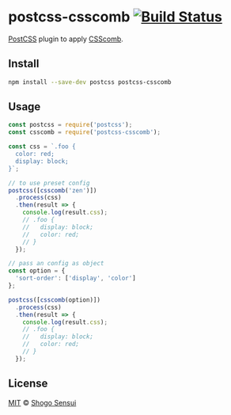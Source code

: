 # postcss-csscomb [![Build Status](https://travis-ci.org/1000ch/postcss-csscomb.svg?branch=master)](https://travis-ci.org/1000ch/postcss-csscomb)

[PostCSS](https://github.com/postcss/postcss) plugin to apply [CSScomb](https://github.com/csscomb/csscomb.js).

## Install

```sh
npm install --save-dev postcss postcss-csscomb
```

## Usage

```javascript
const postcss = require('postcss');
const csscomb = require('postcss-csscomb');

const css = `.foo {
  color: red;
  display: block;
}`;

// to use preset config
postcss([csscomb('zen')])
  .process(css)
  .then(result => {
    console.log(result.css);
    // .foo {
    //   display: block;
    //   color: red;
    // }
  });

// pass an config as object
const option = {
  'sort-order': ['display', 'color']
};

postcss([csscomb(option)])
  .process(css)
  .then(result => {
    console.log(result.css);
    // .foo {
    //   display: block;
    //   color: red;
    // }
  });
```

## License

[MIT](https://1000ch.mit-license.org) © [Shogo Sensui](https://github.com/1000ch)
